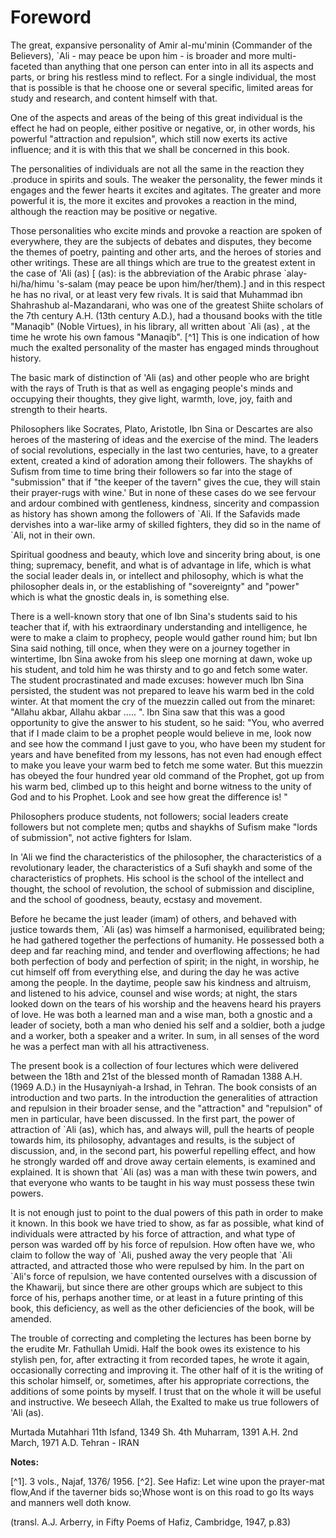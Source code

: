 Foreword
========

The great, expansive personality of Amir al-mu'minin (Commander of the
Believers), \`Ali - may peace be upon him - is broader and more
multi-faceted than anything that one person can enter into in all its
aspects and parts, or bring his restless mind to reflect. For a single
individual, the most that is possible is that he choose one or several
specific, limited areas for study and research, and content himself with
that.

One of the aspects and areas of the being of this great individual is
the effect he had on people, either positive or negative, or, in other
words, his powerful "attraction and repulsion", which still now exerts
its active influence; and it is with this that we shall be concerned in
this book.

The personalities of individuals are not all the same in the reaction
they .produce in spirits and souls. The weaker the personality, the
fewer minds it engages and the fewer hearts it excites and agitates. The
greater and more powerful it is, the more it excites and provokes a
reaction in the mind, although the reaction may be positive or
negative.

Those personalities who excite minds and provoke a reaction are spoken
of everywhere, they are the subjects of debates and disputes, they
become the themes of poetry, painting and other arts, and the heroes of
stories and other writings. These are all things which are true to the
greatest extent in the case of 'Ali (as) [ (as): is the abbreviation of
the Arabic phrase \`alay-hi/ha/himu 's-salam (may peace be upon
him/her/them).] and in this respect he has no rival, or at least very
few rivals. It is said that Muhammad ibn Shahrashub al-Mazandarani, who
was one of the greatest Shiite scholars of the 7th century A.H. (13th
century A.D.), had a thousand books with the title "Manaqib" (Noble
Virtues), in his library, all written about \`Ali (as) , at the time he
wrote his own famous "Manaqib". [^1] This is one indication of how much
the exalted personality of the master has engaged minds throughout
history.

The basic mark of distinction of 'Ali (as) and other people who are
bright with the rays of Truth is that as well as engaging people's minds
and occupying their thoughts, they give light, warmth, love, joy, faith
and strength to their hearts.

Philosophers like Socrates, Plato, Aristotle, Ibn Sina or Descartes are
also heroes of the mastering of ideas and the exercise of the mind. The
leaders of social revolutions, especially in the last two centuries,
have, to a greater extent, created a kind of adoration among their
followers. The shaykhs of Sufism from time to time bring their followers
so far into the stage of "submission" that if "the keeper of the tavern"
gives the cue, they will stain their prayer-rugs with wine.' But in none
of these cases do we see fervour and ardour combined with gentleness,
kindness, sincerity and compassion as history has shown among the
followers of \`Ali. If the Safavids made dervishes into a war-like army
of skilled fighters, they did so in the name of \`Ali, not in their
own.

Spiritual goodness and beauty, which love and sincerity bring about, is
one thing; supremacy, benefit, and what is of advantage in life, which
is what the social leader deals in, or intellect and philosophy, which
is what the philosopher deals in, or the establishing of "sovereignty"
and "power" which is what the gnostic deals in, is something else.

There is a well-known story that one of Ibn Sina's students said to his
teacher that if, with his extraordinary understanding and intelligence,
he were to make a claim to prophecy, people would gather round him; but
Ibn Sina said nothing, till once, when they were on a journey together
in wintertime, Ibn Sina awoke from his sleep one morning at dawn, woke
up his student, and told him he was thirsty and to go and fetch some
water. The student procrastinated and made excuses: however much Ibn
Sina persisted, the student was not prepared to leave his warm bed in
the cold winter. At that moment the cry of the muezzin called out from
the minaret: "Allahu akbar, Allahu akbar ..... ". Ibn Sina saw that this
was a good opportunity to give the answer to his student, so he said:
"You, who averred that if I made claim to be a prophet people would
believe in me, look now and see how the command I just gave to you, who
have been my student for years and have benefited from my lessons, has
not even had enough effect to make you leave your warm bed to fetch me
some water. But this muezzin has obeyed the four hundred year old
command of the Prophet, got up from his warm bed, climbed up to this
height and borne witness to the unity of God and to his Prophet. Look
and see how great the difference is! "

Philosophers produce students, not followers; social leaders create
followers but not complete men; qutbs and shaykhs of Sufism make "lords
of submission", not active fighters for Islam.

In 'Ali we find the characteristics of the philosopher, the
characteristics of a revolutionary leader, the characteristics of a Sufi
shaykh and some of the characteristics of prophets. His school is the
school of the intellect and thought, the school of revolution, the
school of submission and discipline, and the school of goodness, beauty,
ecstasy and movement.

Before he became the just leader (imam) of others, and behaved with
justice towards them, \`Ali (as) was himself a harmonised, equilibrated
being; he had gathered together the perfections of humanity. He
possessed both a deep and far reaching mind, and tender and overflowing
affections; he had both perfection of body and perfection of spirit; in
the night, in worship, he cut himself off from everything else, and
during the day he was active among the people. In the daytime, people
saw his kindness and altruism, and listened to his advice, counsel and
wise words; at night, the stars looked down on the tears of his worship
and the heavens heard his prayers of love. He was both a learned man and
a wise man, both a gnostic and a leader of society, both a man who
denied his self and a soldier, both a judge and a worker, both a speaker
and a writer. In sum, in all senses of the word he was a perfect man
with all his attractiveness.

The present book is a collection of four lectures which were delivered
between the 18th and 21st of the blessed month of Ramadan 1388 A.H.
(1969 A.D.) in the Husayniyah-a Irshad, in Tehran. The book consists of
an introduction and two parts. In the introduction the generalities of
attraction and repulsion in their broader sense, and the "attraction"
and "repulsion" of men in particular, have been discussed. In the first
part, the power of attraction of \`Ali (as), which has, and always will,
pull the hearts of people towards him, its philosophy, advantages and
results, is the subject of discussion, and, in the second part, his
powerful repelling effect, and how he strongly warded off and drove away
certain elements, is examined and explained. It is shown that \`Ali (as)
was a man with these twin powers, and that everyone who wants to be
taught in his way must possess these twin powers.

It is not enough just to point to the dual powers of this path in order
to make it known. In this book we have tried to show, as far as
possible, what kind of individuals were attracted by his force of
attraction, and what type of person was warded off by his force of
repulsion. How often have we, who claim to follow the way of \`Ali,
pushed away the very people that \`Ali attracted, and attracted those
who were repulsed by him. In the part on \`Ali's force of repulsion, we
have contented ourselves with a discussion of the Khawarij, but since
there are other groups which are subject to this force of his, perhaps
another time, or at least in a future printing of this book, this
deficiency, as well as the other deficiencies of the book, will be
amended.

The trouble of correcting and completing the lectures has been borne by
the erudite Mr. Fathullah Umidi. Half the book owes its existence to his
stylish pen, for, after extracting it from recorded tapes, he wrote it
again, occasionally correcting and improving it. The other half of it is
the writing of this scholar himself, or, sometimes, after his
appropriate corrections, the additions of some points by myself. I trust
that on the whole it will be useful and instructive. We beseech Allah,
the Exalted to make us true followers of 'Ali (as).

Murtada Mutahhari
11th Isfand, 1349 Sh.
4th Muharram, 1391 A.H.
2nd March, 1971 A.D.
Tehran - IRAN

**Notes:**

[^1]. 3 vols., Najaf, 1376/ 1956.
[^2]. See Hafiz:
Let wine upon the prayer-mat flow,And if the taverner bids so;Whose
wont is on this road to go Its ways and manners well doth know.

(transl. A.J. Arberry, in Fifty Poems of Hafiz, Cambridge, 1947,
p.83)

